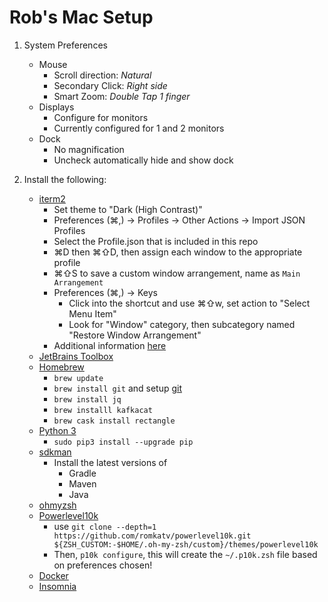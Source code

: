 # Rob's Mac Setup

1. System Preferences
    * Mouse
        * Scroll direction: *Natural*
        * Secondary Click: *Right side*
        * Smart Zoom: *Double Tap 1 finger*
    * Displays
        * Configure for monitors
        * Currently configured for 1 and 2 monitors
    * Dock
        * No magnification
        * Uncheck automatically hide and show dock

2. Install the following:
    * [iterm2](https://iterm2.com/) 
        * Set theme to "Dark (High Contrast)"
        * Preferences (⌘,) -> Profiles -> Other Actions -> Import JSON Profiles
        * Select the Profile.json that is included in this repo
        * ⌘D then ⌘⇧D, then assign each window to the appropriate profile
        * ⌘⇧S to save a custom window arrangement, name as `Main Arrangement`
        * Preferences (⌘,) -> Keys
            * Click into the shortcut and use ⌘⇧w, set action to "Select Menu Item"
            * Look for "Window" category, then subcategory named "Restore Window Arrangement"
        * Additional information [here](https://blog.andrewray.me/how-to-create-custom-iterm2-window-arrangments/)
    * [JetBrains Toolbox](https://www.jetbrains.com/toolbox-app/)
    * [Homebrew](https://brew.sh/)
        * `brew update`
        * `brew install git` and setup [git](https://git-scm.com/book/en/v2/Getting-Started-First-Time-Git-Setup)
        * `brew install jq`
        * `brew installl kafkacat`
        * `brew cask install rectangle`
    * [Python 3](https://www.python.org/downloads/)
        * `sudo pip3 install --upgrade pip`
    * [sdkman](https://sdkman.io/)
        * Install the latest versions of
            * Gradle 
            * Maven
            * Java
    * [ohmyzsh](https://ohmyz.sh/)
    * [Powerlevel10k](https://github.com/romkatv/powerlevel10k)
        * use `git clone --depth=1 https://github.com/romkatv/powerlevel10k.git ${ZSH_CUSTOM:-$HOME/.oh-my-zsh/custom}/themes/powerlevel10k`
        * Then, `p10k configure`, this will create the `~/.p10k.zsh` file based on preferences chosen!
    * [Docker](https://hub.docker.com/editions/community/docker-ce-desktop-mac/)
    * [Insomnia](https://insomnia.rest/download/)
    
    
